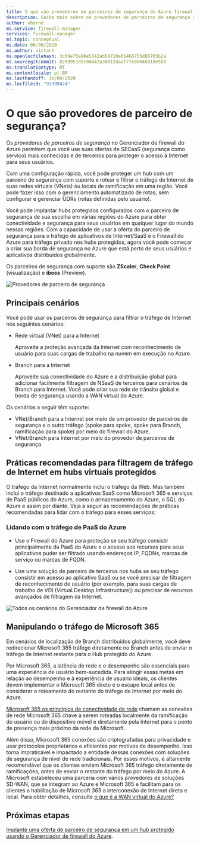 ```yaml
---
title: O que são provedores de parceiros de segurança do Azure firewall Manager?
description: Saiba mais sobre os provedores de parceiros de segurança do Gerenciador de firewall do Azure
author: vhorne
ms.service: firewall-manager
services: firewall-manager
ms.topic: conceptual
ms.date: 06/30/2020
ms.author: victorh
ms.openlocfilehash: 3c09e75a98e5342ab54710e05466755d86705b2a
ms.sourcegitcommit: 829d951d5c90442a38012daaf77e86046018e5b9
ms.translationtype: MT
ms.contentlocale: pt-BR
ms.lasthandoff: 10/09/2020
ms.locfileid: "91399424"
---
```

# <a name="what-are-security-partner-providers"></a>O que são provedores de parceiro de segurança?

Os *provedores de parceiros de segurança* no Gerenciador de firewall do Azure permitem que você use suas ofertas de SECaaS (segurança como serviço) mais conhecidas e de terceiros para proteger o acesso à Internet para seus usuários.

Com uma configuração rápida, você pode proteger um hub com um parceiro de segurança com suporte e rotear e filtrar o tráfego de Internet de suas redes virtuais (VNets) ou locais de ramificação em uma região. Você pode fazer isso com o gerenciamento automatizado de rotas, sem configurar e gerenciar UDRs (rotas definidas pelo usuário).

Você pode implantar hubs protegidos configurados com o parceiro de segurança de sua escolha em várias regiões do Azure para obter conectividade e segurança para seus usuários em qualquer lugar do mundo nessas regiões. Com a capacidade de usar a oferta do parceiro de segurança para o tráfego de aplicativos de Internet/SaaS e o Firewall do Azure para tráfego privado nos hubs protegidos, agora você pode começar a criar sua borda de segurança no Azure que está perto de seus usuários e aplicativos distribuídos globalmente.

Os parceiros de segurança com suporte são **ZScaler**, **Check Point** (visualização) e **iboss** (Preview).

![Provedores de parceiro de segurança](media/trusted-security-partners/trusted-security-partners.png)

## <a name="key-scenarios"></a>Principais cenários

Você pode usar os parceiros de segurança para filtrar o tráfego de Internet nos seguintes cenários:

- Rede virtual (VNet) para a Internet

   Aproveite a proteção avançada da Internet com reconhecimento de usuário para suas cargas de trabalho na nuvem em execução no Azure.

- Branch para a Internet

   Aproveite sua conectividade do Azure e a distribuição global para adicionar facilmente filtragem de NSaaS de terceiros para cenários de Branch para Internet. Você pode criar sua rede de trânsito global e borda de segurança usando a WAN virtual do Azure.

Os cenários a seguir têm suporte:
- VNet/Branch para a Internet por meio de um provedor de parceiros de segurança e o outro tráfego (spoke para spoke, spoke para Branch, ramificação para spoke) por meio do firewall do Azure.
- VNet/Branch para Internet por meio do provedor de parceiros de segurança

## <a name="best-practices-for-internet-traffic-filtering-in-secured-virtual-hubs"></a>Práticas recomendadas para filtragem de tráfego de Internet em hubs virtuais protegidos

O tráfego da Internet normalmente inclui o tráfego da Web. Mas também inclui o tráfego destinado a aplicativos SaaS como Microsoft 365 e serviços de PaaS públicos do Azure, como o armazenamento do Azure, o SQL do Azure e assim por diante. Veja a seguir as recomendações de práticas recomendadas para lidar com o tráfego para esses serviços:

### <a name="handling-azure-paas-traffic"></a>Lidando com o tráfego de PaaS do Azure
 
- Use o Firewall do Azure para proteção se seu tráfego consistir principalmente da PaaS do Azure e o acesso aos recursos para seus aplicativos puder ser filtrado usando endereços IP, FQDNs, marcas de serviço ou marcas de FQDN.

- Use uma solução de parceiro de terceiros nos hubs se seu tráfego consistir em acesso ao aplicativo SaaS ou se você precisar de filtragem de reconhecimento de usuário (por exemplo, para suas cargas de trabalho de VDI (Virtual Desktop Infrastructure)) ou precisar de recursos avançados de filtragem da Internet.

![Todos os cenários do Gerenciador de firewall do Azure](media/trusted-security-partners/all-scenarios.png)

## <a name="handling-microsoft-365-traffic"></a>Manipulando o tráfego de Microsoft 365

Em cenários de localização de Branch distribuídos globalmente, você deve redirecionar Microsoft 365 tráfego diretamente no Branch antes de enviar o tráfego de Internet restante para o Hub protegido do Azure.

Por Microsoft 365, a latência de rede e o desempenho são essenciais para uma experiência de usuário bem-sucedida. Para atingir essas metas em relação ao desempenho e à experiência de usuário ideais, os clientes devem implementar o Microsoft 365 direto e o escape local antes de considerar o roteamento do restante do tráfego de Internet por meio do Azure.

[Microsoft 365 os princípios de conectividade de rede](/microsoft-365/enterprise/microsoft-365-network-connectivity-principles) chamam as conexões de rede Microsoft 365 chave a serem roteadas localmente da ramificação do usuário ou do dispositivo móvel e diretamente pela Internet para o ponto de presença mais próximo da rede da Microsoft.

Além disso, Microsoft 365 conexões são criptografadas para privacidade e usar protocolos proprietários e eficientes por motivos de desempenho. Isso torna impraticável e impactado a entidade dessas conexões com soluções de segurança de nível de rede tradicionais. Por esses motivos, é altamente recomendável que os clientes enviem Microsoft 365 tráfego diretamente de ramificações, antes de enviar o restante do tráfego por meio do Azure. A Microsoft estabeleceu uma parceria com vários provedores de soluções SD-WAN, que se integram ao Azure e Microsoft 365 e facilitam para os clientes a habilitação de Microsoft 365 a interconexão de Internet direta e local. Para obter detalhes, consulte [o que é a WAN virtual do Azure?](../virtual-wan/virtual-wan-about.md)

## <a name="next-steps"></a>Próximas etapas

[Implante uma oferta de parceiro de segurança em um hub protegido usando o Gerenciador de firewall do Azure](deploy-trusted-security-partner.md).
